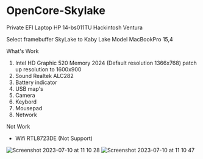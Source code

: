 # OpenCore-Skylake
Private EFI Laptop HP 14-bs011TU Hackintosh Ventura

Select framebuffer SkyLake to Kaby Lake
Model MacBookPro 15,4

What's Work
1. Intel HD Graphic 520 Memory 2024
   (Default resolution 1366x768) patch up resolution to 1600x900
2. Sound Realtek ALC282
3. Battery indicator
4. USB map's
5. Camera
6. Keybord 
7. Mousepad
8. Network

Not Work
- Wifi RTL8723DE (Not Support)

![Screenshot 2023-07-10 at 11 10 28](https://github.com/mijortsa/OpenCore-Skylake/assets/908982/12c190d2-d97f-490b-99ce-40c89cc12fe7)
![Screenshot 2023-07-10 at 11 10 47](https://github.com/mijortsa/OpenCore-Skylake/assets/908982/7b5c656f-0d56-4053-9581-336d77106287)
